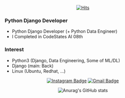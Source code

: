 <div align=center>

[![Hits](https://hits.seeyoufarm.com/api/count/incr/badge.svg?url=https%3A%2F%2Fgithub.com%2Fkidsage%2Fhit-counter&count_bg=%23009310&title_bg=%23222121&icon=python.svg&icon_color=%23EFEFEF&title=hits&edge_flat=false)](https://hits.seeyoufarm.com)

</div>

### Python Django Developer
- Python Django Developer (+ Python Data Engineer)
- I Completed in CodeStates AI 08th

### Interest
- Python3 (Django, Data Engineering, Some of ML/DL)
- Django (main: Back)
- Linux (Ubuntu, Redhat, ...)

<div align=center>

[![Instagram Badge](https://img.shields.io/badge/-Instagram-dd2a7b?style=flat-square&logo=instagram&logoColor=white&link=https://www.instagram.com/achrosage/)](https://www.instagram.com/achrosage/) 
[![Gmail Badge](https://img.shields.io/badge/-Gmail-d14836?style=flat-square&logo=Gmail&logoColor=white&link=mailto:ruhyun921@gmail.com)](mailto:ruhyun92@gmail.com)

![Anurag's GitHub stats](https://github-readme-stats.vercel.app/api?username=kidsage&show_icons=true&theme=radical)
</div>

